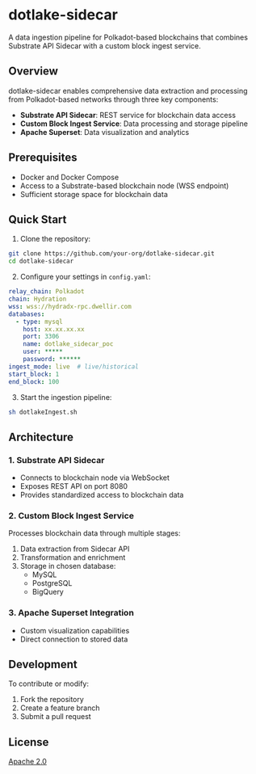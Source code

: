 # dotlake-sidecar

A data ingestion pipeline for Polkadot-based blockchains that combines Substrate API Sidecar with a custom block ingest service.

## Overview

dotlake-sidecar enables comprehensive data extraction and processing from Polkadot-based networks through three key components:

- **Substrate API Sidecar**: REST service for blockchain data access
- **Custom Block Ingest Service**: Data processing and storage pipeline
- **Apache Superset**: Data visualization and analytics

## Prerequisites

- Docker and Docker Compose
- Access to a Substrate-based blockchain node (WSS endpoint)
- Sufficient storage space for blockchain data

## Quick Start

1. Clone the repository:
```bash
git clone https://github.com/your-org/dotlake-sidecar.git
cd dotlake-sidecar
```

2. Configure your settings in `config.yaml`:
```yaml
relay_chain: Polkadot
chain: Hydration
wss: wss://hydradx-rpc.dwellir.com
databases:
  - type: mysql
    host: xx.xx.xx.xx
    port: 3306
    name: dotlake_sidecar_poc
    user: *****
    password: ******
ingest_mode: live  # live/historical
start_block: 1
end_block: 100
```

3. Start the ingestion pipeline:
```bash
sh dotlakeIngest.sh
```

## Architecture

### 1. Substrate API Sidecar
- Connects to blockchain node via WebSocket
- Exposes REST API on port 8080
- Provides standardized access to blockchain data

### 2. Custom Block Ingest Service
Processes blockchain data through multiple stages:
1. Data extraction from Sidecar API
2. Transformation and enrichment
3. Storage in chosen database:
   - MySQL
   - PostgreSQL
   - BigQuery

### 3. Apache Superset Integration
- Custom visualization capabilities
- Direct connection to stored data

## Development

To contribute or modify:

1. Fork the repository
2. Create a feature branch
3. Submit a pull request

## License

[Apache 2.0](LICENSE)
